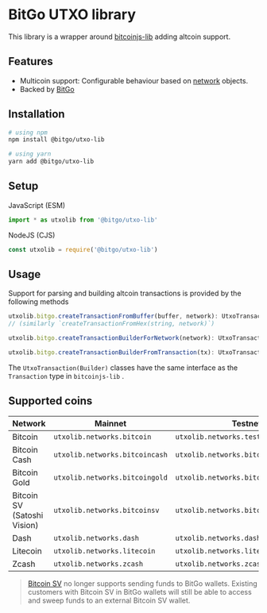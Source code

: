 # BitGo UTXO library

This library is a wrapper around [bitcoinjs-lib](https://github.com/bitcoinjs/bitcoinjs-lib) adding altcoin support.

## Features
- Multicoin support: Configurable behaviour based on [network](https://github.com/BitGo/bitgo-utxo-lib/blob/master/src/networks.js) objects.
- Backed by [BitGo](https://www.bitgo.com/info/)

## Installation

``` bash
# using npm
npm install @bitgo/utxo-lib

# using yarn
yarn add @bitgo/utxo-lib
```

## Setup

JavaScript (ESM)
``` javascript
import * as utxolib from '@bitgo/utxo-lib'
```

NodeJS (CJS)
``` javascript
const utxolib = require('@bitgo/utxo-lib')
```

## Usage

Support for parsing and building altcoin transactions is provided by the following methods

``` typescript
utxolib.bitgo.createTransactionFromBuffer(buffer, network): UtxoTransaction
// (similarly `createTransactionFromHex(string, network)`)

utxolib.bitgo.createTransactionBuilderForNetwork(network): UtxoTransactionBuilder

utxolib.bitgo.createTransactionBuilderFromTransaction(tx): UtxoTransactionBuilder
```

The `UtxoTransaction(Builder)` classes have the same interface as the `Transaction` type in `bitcoinjs-lib` .

## Supported coins

|Network|Mainnet|Testnet|
|---|---|---|
|Bitcoin|`utxolib.networks.bitcoin`|`utxolib.networks.testnet`|
|Bitcoin Cash|`utxolib.networks.bitcoincash`|`utxolib.networks.bitcoincashTestnet`|
|Bitcoin Gold|`utxolib.networks.bitcoingold`|`utxolib.networks.bitcoingoldTestnet`|
|Bitcoin SV (Satoshi Vision)|`utxolib.networks.bitcoinsv`|`utxolib.networks.bitcoinsvTestnet`|
|Dash|`utxolib.networks.dash`|`utxolib.networks.dash`|
|Litecoin|`utxolib.networks.litecoin`|`utxolib.networks.litecoinTest`|
|Zcash|`utxolib.networks.zcash`|`utxolib.networks.zcashTest`|

> [Bitcoin SV](https://blog.bitgo.com/bsv-deprecation-6b3fff4df34c) no longer supports sending funds to BitGo wallets. Existing customers with Bitcoin SV in BitGo wallets will still be able to access and sweep funds to an external Bitcoin SV wallet.
